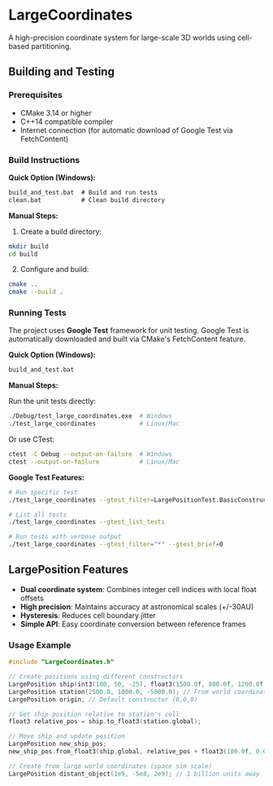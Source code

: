 # LargeCoordinates

A high-precision coordinate system for large-scale 3D worlds using cell-based partitioning.

## Building and Testing

### Prerequisites
- CMake 3.14 or higher
- C++14 compatible compiler
- Internet connection (for automatic download of Google Test via FetchContent)

### Build Instructions

**Quick Option (Windows):**
```cmd
build_and_test.bat  # Build and run tests
clean.bat           # Clean build directory
```

**Manual Steps:**

1. Create a build directory:
```bash
mkdir build
cd build
```

2. Configure and build:
```bash
cmake ..
cmake --build .
```

### Running Tests

The project uses **Google Test** framework for unit testing. Google Test is automatically downloaded and built via CMake's FetchContent feature.

**Quick Option (Windows):**
```cmd
build_and_test.bat
```

**Manual Steps:**

Run the unit tests directly:
```bash
./Debug/test_large_coordinates.exe  # Windows
./test_large_coordinates            # Linux/Mac
```

Or use CTest:
```bash
ctest -C Debug --output-on-failure  # Windows
ctest --output-on-failure           # Linux/Mac
```

**Google Test Features:**
```bash
# Run specific test
./test_large_coordinates --gtest_filter=LargePositionTest.BasicConstruction

# List all tests  
./test_large_coordinates --gtest_list_tests

# Run tests with verbose output
./test_large_coordinates --gtest_filter="*" --gtest_brief=0
```

## LargePosition Features

- **Dual coordinate system**: Combines integer cell indices with local float offsets
- **High precision**: Maintains accuracy at astronomical scales (+/-30AU)
- **Hysteresis**: Reduces cell boundary jitter
- **Simple API**: Easy coordinate conversion between reference frames

### Usage Example

```cpp
#include "LargeCoordinates.h"

// Create positions using different constructors
LargePosition ship(int3(100, 50, -25), float3(1500.0f, 800.0f, 1200.0f)); // From global/local
LargePosition station(2500.0, 1000.0, -5000.0); // From world coordinates (double precision)
LargePosition origin; // Default constructor (0,0,0)

// Get ship position relative to station's cell
float3 relative_pos = ship.to_float3(station.global);

// Move ship and update position
LargePosition new_ship_pos;
new_ship_pos.from_float3(ship.global, relative_pos + float3(100.0f, 0.0f, 0.0f));

// Create from large world coordinates (space sim scale)
LargePosition distant_object(1e9, -5e8, 2e9); // 1 billion units away
``` 